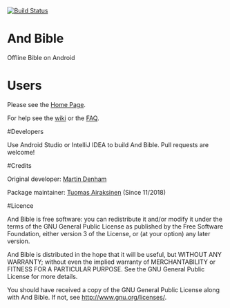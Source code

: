[![Build Status](https://travis-ci.org/AndBible/and-bible.svg?branch=master)](https://travis-ci.org/AndBible/and-bible)

# And Bible
Offline Bible on Android

# Users
Please see the [Home Page](http://andbible.github.io/and-bible/).

For help see the [wiki](https://github.com/andbible/and-bible/wiki) or the 
[FAQ](https://github.com/andbible/and-bible/wiki/FAQ).

#Developers

Use Android Studio or IntelliJ IDEA to build And Bible.
Pull requests are welcome!

#Credits

Original developer: [Martin Denham](http://github.com/mjdenham)

Package maintainer: [Tuomas Airaksinen](http://github.com/tuomas2) (Since 11/2018)

#Licence

And Bible is free software: you can redistribute it and/or modify it under the terms of the GNU General Public License 
as published by the Free Software Foundation, either version 3 of the License, or (at your option) any later version.

And Bible is distributed in the hope that it will be useful, but WITHOUT ANY WARRANTY; without even the implied warranty 
of MERCHANTABILITY or FITNESS FOR A PARTICULAR PURPOSE. See the GNU General Public License for more details.

You should have received a copy of the GNU General Public License along with And Bible. 
If not, see http://www.gnu.org/licenses/.
